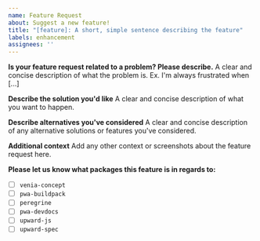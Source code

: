 ```yaml
---
name: Feature Request
about: Suggest a new feature!
title: "[feature]: A short, simple sentence describing the feature"
labels: enhancement
assignees: ''
---
```


<!--
Thank you for taking the time to report this issue!
GitHub Issues should only be created for problems/topics related to this project's codebase.

Before submitting this issue, please make sure you are complying with our Code of Conduct:
https://github.com/magento/pwa-studio/blob/develop/.github/CODE_OF_CONDUCT.md

Issues that do not comply with our Code of Conduct or do not contain enough information may be closed at the maintainers' discretion.

Feel free to remove this section before creating this issue.
-->

**Is your feature request related to a problem? Please describe.**
A clear and concise description of what the problem is. Ex. I'm always frustrated when [...]

**Describe the solution you'd like**
A clear and concise description of what you want to happen.

**Describe alternatives you've considered**
A clear and concise description of any alternative solutions or features you've considered.

**Additional context**
Add any other context or screenshots about the feature request here.

**Please let us know what packages this feature is in regards to:**
- [ ] `venia-concept`
- [ ] `pwa-buildpack`
- [ ] `peregrine`
- [ ] `pwa-devdocs`
- [ ] `upward-js`
- [ ] `upward-spec`
